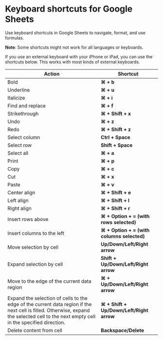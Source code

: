 # Keyboard shortcuts for Google Sheets

Use keyboard shortcuts in Google Sheets to navigate, format, and use formulas.

**Note**: Some shortcuts might not work for all languages or keyboards.



If you use an external keyboard with your iPhone or iPad, you can use the shortcuts below. This works with most kinds of external keyboards.


| **Action**                                                                                                                                                                              | **Shortcut**                                |
| --------------------------------------------------------------------------------------------------------------------------------------------------------------------------------------- | ------------------------------------------- |
| Bold                                                                                                                                                                                    | **⌘ + b**                                  |
| Underline                                                                                                                                                                               | **⌘ + u**                                  |
| Italicize                                                                                                                                                                               | **⌘ + i**                                  |
| Find and replace                                                                                                                                                                        | **⌘ + f**                                  |
| Strikethrough                                                                                                                                                                           | **⌘ + Shift + x**                          |
| Undo                                                                                                                                                                                    | **⌘ + z**                                  |
| Redo                                                                                                                                                                                    | **⌘ + Shift + z**                          |
| Select column                                                                                                                                                                           | **Ctrl + Space**                            |
| Select row                                                                                                                                                                              | **Shift + Space**                           |
| Select all                                                                                                                                                                              | **⌘ + a**                                  |
| Print                                                                                                                                                                                   | **⌘ + p**                                  |
| Copy                                                                                                                                                                                    | **⌘ + c**                                  |
| Cut                                                                                                                                                                                     | **⌘ + x**                                  |
| Paste                                                                                                                                                                                   | **⌘ + v**                                  |
| Center align                                                                                                                                                                            | **⌘ + Shift + e**                          |
| Left align                                                                                                                                                                              | **⌘ + Shift + l**                          |
| Right align                                                                                                                                                                             | **⌘ + Shift + r**                          |
| Insert rows above                                                                                                                                                                       | **⌘ + Option + = (with rows selected)**    |
| Insert columns to the left                                                                                                                                                              | **⌘ + Option + = (with columns selected)** |
| Move selection by cell                                                                                                                                                                  | **Up/Down/Left/Right arrow**                |
| Expand selection by cell                                                                                                                                                                | **Shift + Up/Down/Left/Right arrow**        |
| Move to the edge of the current data region                                                                                                                                             | **⌘ + Up/Down/Left/Right arrow**           |
| Expand the selection of cells to the edge of the current data region if the next cell is filled. Otherwise, expand the selected cell to the next empty cell in the specified direction. | **⌘ + Shift + Up/Down/Left/Right arrow**   |
| Delete content from cell                                                                                                                                                                | **Backspace/Delete**                        |
